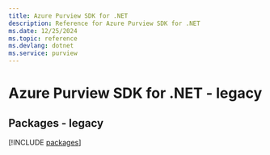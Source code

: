 ```yaml
---
title: Azure Purview SDK for .NET
description: Reference for Azure Purview SDK for .NET
ms.date: 12/25/2024
ms.topic: reference
ms.devlang: dotnet
ms.service: purview
---
```

# Azure Purview SDK for .NET - legacy
## Packages - legacy
[!INCLUDE [packages](purview-index.md)]